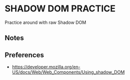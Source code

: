 # SHADOW DOM PRACTICE
Practice around with raw Shadow DOM

## Notes


## Preferences
* https://developer.mozilla.org/en-US/docs/Web/Web_Components/Using_shadow_DOM

